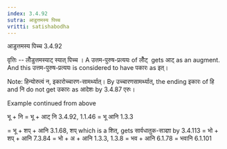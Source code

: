 ```yaml
---
index: 3.4.92
sutra: आडुत्तमस्य पिच्च
vritti: satishabodha
---
```



 आडुत्तमस्य पिच्च 3.4.92 


वृत्तिः -- लोँडुत्तमस्‍याट् स्‍यात् पिच्‍च । A उत्तम-पुरुष-प्रत्ययः of लोँट्  gets आट् as an augment. And this उत्तम-पुरुष-प्रत्ययः is considered to have पकारः as इत्। 


Note: हिन्‍योरुत्‍वं न, इकारोच्‍चारण-सामर्थ्यात्। By उच्चारणसामर्थ्यात्, the ending इकारः of हि and नि do not get उकारः as आदेशः by 3.4.87 एरुः। 


Example continued from above 


भू + नि = भू + आट् नि 3.4.92, 1.1.46 = भू आनि 1.3.3 

= भू + शप् + आनि 3.1.68, शप् which is a शित्, gets सार्वधातुक-सञ्ज्ञा by 3.4.113 = भो + शप् + आनि 7.3.84 = भो + अ + आनि 1.3.3, 1.3.8 = भव + आनि 6.1.78 = भवानि 6.1.101 



